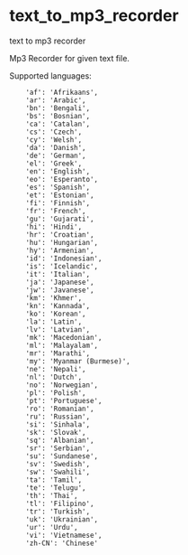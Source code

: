 # text_to_mp3_recorder
text to mp3 recorder

Mp3 Recorder for given text file.

Supported languages:

        'af': 'Afrikaans',
        'ar': 'Arabic',
        'bn': 'Bengali',
        'bs': 'Bosnian',
        'ca': 'Catalan',
        'cs': 'Czech',
        'cy': 'Welsh',
        'da': 'Danish',
        'de': 'German',
        'el': 'Greek',
        'en': 'English',
        'eo': 'Esperanto',
        'es': 'Spanish',
        'et': 'Estonian',
        'fi': 'Finnish',
        'fr': 'French',
        'gu': 'Gujarati',
        'hi': 'Hindi',
        'hr': 'Croatian',
        'hu': 'Hungarian',
        'hy': 'Armenian',
        'id': 'Indonesian',
        'is': 'Icelandic',
        'it': 'Italian',
        'ja': 'Japanese',
        'jw': 'Javanese',
        'km': 'Khmer',
        'kn': 'Kannada',
        'ko': 'Korean',
        'la': 'Latin',
        'lv': 'Latvian',
        'mk': 'Macedonian',
        'ml': 'Malayalam',
        'mr': 'Marathi',
        'my': 'Myanmar (Burmese)',
        'ne': 'Nepali',
        'nl': 'Dutch',
        'no': 'Norwegian',
        'pl': 'Polish',
        'pt': 'Portuguese',
        'ro': 'Romanian',
        'ru': 'Russian',
        'si': 'Sinhala',
        'sk': 'Slovak',
        'sq': 'Albanian',
        'sr': 'Serbian',
        'su': 'Sundanese',
        'sv': 'Swedish',
        'sw': 'Swahili',
        'ta': 'Tamil',
        'te': 'Telugu',
        'th': 'Thai',
        'tl': 'Filipino',
        'tr': 'Turkish',
        'uk': 'Ukrainian',
        'ur': 'Urdu',
        'vi': 'Vietnamese',
        'zh-CN': 'Chinese'
